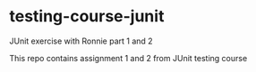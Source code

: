 # testing-course-junit
JUnit exercise with Ronnie part 1 and 2

This repo contains assignment 1 and 2 from JUnit testing course
